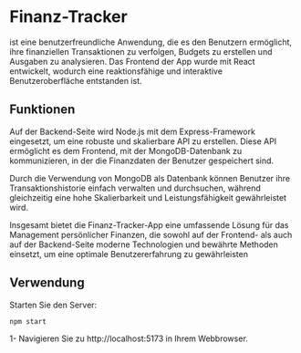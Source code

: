 # Finanz-Tracker

ist eine benutzerfreundliche Anwendung, die es den Benutzern ermöglicht, ihre finanziellen Transaktionen zu verfolgen, Budgets zu erstellen und Ausgaben zu analysieren. Das Frontend der App wurde mit React entwickelt, wodurch eine reaktionsfähige und interaktive Benutzeroberfläche entstanden ist.

## Funktionen
Auf der Backend-Seite wird Node.js mit dem Express-Framework eingesetzt, um eine robuste und skalierbare API zu erstellen. Diese API ermöglicht es dem Frontend, mit der MongoDB-Datenbank zu kommunizieren, in der die Finanzdaten der Benutzer gespeichert sind.

Durch die Verwendung von MongoDB als Datenbank können Benutzer ihre Transaktionshistorie einfach verwalten und durchsuchen, während gleichzeitig eine hohe Skalierbarkeit und Leistungsfähigkeit gewährleistet wird.

Insgesamt bietet die Finanz-Tracker-App eine umfassende Lösung für das Management persönlicher Finanzen, die sowohl auf der Frontend- als auch auf der Backend-Seite moderne Technologien und bewährte Methoden einsetzt, um eine optimale Benutzererfahrung zu gewährleisten

## Verwendung

Starten Sie den Server:

```bash
npm start

```

1- Navigieren Sie zu http://localhost:5173 in Ihrem Webbrowser.
